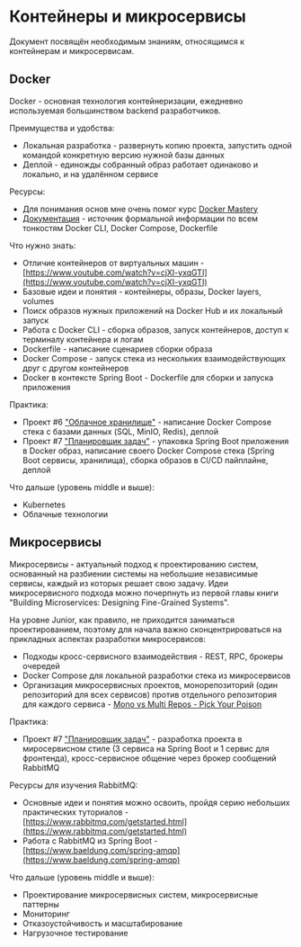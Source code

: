 # Контейнеры и микросервисы

Документ посвящён необходимым знаниям, относящимся к контейнерам и микросервисам.

## Docker

Docker - основная технология контейнеризации, ежедневно используемая большинством backend разработчиков.

Преимущества и удобства:
- Локальная разработка - развернуть копию проекта, запустить одной командой конкретную версию нужной базы данных
- Деплой - единожды собранный образ работает одинаково и локально, и на удалённом сервисе

Ресурсы:
- Для понимания основ мне очень помог курс [Docker Mastery](https://www.udemy.com/course/docker-mastery/)
- [Документация](https://docs.docker.com/reference/) - источник формальной информации по всем тонкостям Docker CLI, Docker Compose, Dockerfile

Что нужно знать:
- Отличие контейнеров от виртуальных машин - [https://www.youtube.com/watch?v=cjXI-yxqGTI](https://www.youtube.com/watch?v=cjXI-yxqGTI)
- Базовые идеи и понятия - контейнеры, образы, Docker layers, volumes
- Поиск образов нужных приложений на Docker Hub и их локальный запуск 
- Работа с Docker CLI - сборка образов, запуск контейнеров, доступ к терминалу контейнера и логам
- Dockerfile - написание сценариев сборки образа
- Docker Compose - запуск стека из нескольких взаимодействующих друг с другом контейнеров
- Docker в контексте Spring Boot - Dockerfile для сборки и запуска приложения

Практика:
- Проект #6 ["Облачное хранилище"](../../Projects/CloudFileStorage/index.md) - написание Docker Compose стека с базами данных (SQL, MinIO, Redis), деплой
- Проект #7 ["Планировщик задач"](../../Projects/TaskTracker/index.md) - упаковка Spring Boot приложения в Docker образ, написание своего Docker Compose стека (Spring Boot сервисы, хранилища), сборка образов в CI/CD пайплайне, деплой

Что дальше (уровень middle и выше):
- Kubernetes
- Облачные технологии

## Микросервисы

Микросервисы - актуальный подход к проектированию систем, основанный на разбиении системы на небольшие независимые сервисы, каждый из которых решает свою задачу. Идеи микросервисного подхода можно почерпнуть из первой главы книги "Building Microservices: Designing Fine-Grained Systems".

На уровне Junior, как правило, не приходится заниматься проектированием, поэтому для начала важно сконцентрироваться на прикладных аспектах разработки микросервисов:
- Подходы кросс-сервисного взаимодействия - REST, RPC, брокеры очередей
- Docker Compose для локальной разработки стека из микросервисов
- Организация микросервисных проектов, монорепозиторий (один репозиторий для всех сервисов) против отдельного репозитория для каждого сервиса - [Mono vs Multi Repos - Pick Your Poison](https://www.raftt.io/post/development-challenges-of-working-with-monorepos-and-multirepos)

Практика:
- Проект #7 ["Планировщик задач"](../../Projects/TaskTracker/index.md) - разработка проекта в миросервисном стиле (3 сервиса на Spring Boot и 1 сервис для фронтенда), кросс-сервисное общение через брокер сообщений RabbitMQ

Ресурсы для изучения RabbitMQ:
- Основные идеи и понятия можно освоить, пройдя серию небольших практических туториалов - [https://www.rabbitmq.com/getstarted.html](https://www.rabbitmq.com/getstarted.html)
- Работа с RabbitMQ из Spring Boot - [https://www.baeldung.com/spring-amqp](https://www.baeldung.com/spring-amqp)

Что дальше (уровень middle и выше):
- Проектирование микросервисных систем, микросервисные паттерны
- Мониторинг
- Отказоустойчивость и масштабирование
- Нагрузочное тестирование
